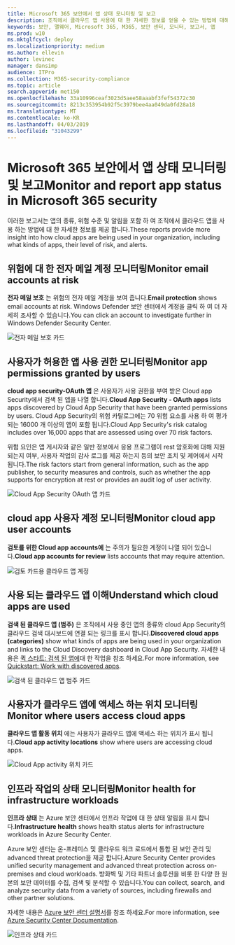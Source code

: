 ```yaml
---
title: Microsoft 365 보안에서 앱 상태 모니터링 및 보고
description: 조직에서 클라우드 앱 사용에 대 한 자세한 정보를 얻을 수 있는 방법에 대해 설명 합니다.
keywords: 보안, 맬웨어, Microsoft 365, M365, 보안 센터, 모니터, 보고서, 앱
ms.prod: w10
ms.mktglfcycl: deploy
ms.localizationpriority: medium
ms.author: ellevin
author: levinec
manager: dansimp
audience: ITPro
ms.collection: M365-security-compliance
ms.topic: article
search.appverid: met150
ms.openlocfilehash: 33a10996ceaf3023d5aee58aaabf3fef54372c30
ms.sourcegitcommit: 8213c353954b92f5c3979bee4aa049da0fd28a18
ms.translationtype: MT
ms.contentlocale: ko-KR
ms.lasthandoff: 04/03/2019
ms.locfileid: "31043299"
---
```

# <a name="monitor-and-report-app-status-in-microsoft-365-security"></a><span data-ttu-id="e1d49-104">Microsoft 365 보안에서 앱 상태 모니터링 및 보고</span><span class="sxs-lookup"><span data-stu-id="e1d49-104">Monitor and report app status in Microsoft 365 security</span></span>


<span data-ttu-id="e1d49-105">이러한 보고서는 앱의 종류, 위험 수준 및 알림을 포함 하 여 조직에서 클라우드 앱을 사용 하는 방법에 대 한 자세한 정보를 제공 합니다.</span><span class="sxs-lookup"><span data-stu-id="e1d49-105">These reports provide more insight into how cloud apps are being used in your organization, including what kinds of apps, their level of risk, and alerts.</span></span>

## <a name="monitor-email-accounts-at-risk"></a><span data-ttu-id="e1d49-106">위험에 대 한 전자 메일 계정 모니터링</span><span class="sxs-lookup"><span data-stu-id="e1d49-106">Monitor email accounts at risk</span></span>

<span data-ttu-id="e1d49-107">**전자 메일 보호** 는 위험의 전자 메일 계정을 보여 줍니다.</span><span class="sxs-lookup"><span data-stu-id="e1d49-107">**Email protection** shows email accounts at risk.</span></span> <span data-ttu-id="e1d49-108">Windows Defender 보안 센터에서 계정을 클릭 하 여 더 자세히 조사할 수 있습니다.</span><span class="sxs-lookup"><span data-stu-id="e1d49-108">You can click an account to investigate further in Windows Defender Security Center.</span></span>

![전자 메일 보호 카드](./media/security-docs/email-protection.png)

## <a name="monitor-app-permissions-granted-by-users"></a><span data-ttu-id="e1d49-110">사용자가 허용한 앱 사용 권한 모니터링</span><span class="sxs-lookup"><span data-stu-id="e1d49-110">Monitor app permissions granted by users</span></span>

<span data-ttu-id="e1d49-111">**cloud app security-OAuth 앱** 은 사용자가 사용 권한을 부여 받은 Cloud app Security에서 검색 된 앱을 나열 합니다.</span><span class="sxs-lookup"><span data-stu-id="e1d49-111">**Cloud App Security - OAuth apps** lists apps discovered by Cloud App Security that have been granted permissions by users.</span></span> <span data-ttu-id="e1d49-112">Cloud App Security의 위험 카탈로그에는 70 위험 요소를 사용 하 여 평가 되는 16000 개 이상의 앱이 포함 됩니다.</span><span class="sxs-lookup"><span data-stu-id="e1d49-112">Cloud App Security's risk catalog includes over 16,000 apps that are assessed using over 70 risk factors.</span></span>

<span data-ttu-id="e1d49-113">위험 요인은 앱 게시자와 같은 일반 정보에서 응용 프로그램이 rest 암호화에 대해 지원 되는지 여부, 사용자 작업의 감사 로그를 제공 하는지 등의 보안 조치 및 제어에서 시작 됩니다.</span><span class="sxs-lookup"><span data-stu-id="e1d49-113">The risk factors start from general information, such as the app publisher, to security measures and controls, such as whether the app supports for encryption at rest or provides an audit log of user activity.</span></span>

![Cloud App Security OAuth 앱 카드](./media/security-docs/cloud-app-security-oauth-apps.png)

## <a name="monitor-cloud-app-user-accounts"></a><span data-ttu-id="e1d49-115">cloud app 사용자 계정 모니터링</span><span class="sxs-lookup"><span data-stu-id="e1d49-115">Monitor cloud app user accounts</span></span>

<span data-ttu-id="e1d49-116">**검토를 위한 Cloud app accounts에** 는 주의가 필요한 계정이 나열 되어 있습니다.</span><span class="sxs-lookup"><span data-stu-id="e1d49-116">**Cloud app accounts for review** lists accounts that may require attention.</span></span>

![검토 카드용 클라우드 앱 계정](./media/security-docs/cloud-app-accounts-for-review.png)

## <a name="understand-which-cloud-apps-are-used"></a><span data-ttu-id="e1d49-118">사용 되는 클라우드 앱 이해</span><span class="sxs-lookup"><span data-stu-id="e1d49-118">Understand which cloud apps are used</span></span>

<span data-ttu-id="e1d49-119">**검색 된 클라우드 앱 (범주)** 은 조직에서 사용 중인 앱의 종류와 cloud App Security의 클라우드 검색 대시보드에 연결 되는 링크를 표시 합니다.</span><span class="sxs-lookup"><span data-stu-id="e1d49-119">**Discovered cloud apps (categories)** show what kinds of apps are being used in your organization and links to the Cloud Discovery dashboard in Cloud App Security.</span></span> <span data-ttu-id="e1d49-120">자세한 내용은 [퀵 스타트: 검색 된 앱에](https://docs.microsoft.com/cloud-app-security/discovered-apps)대 한 작업을 참조 하세요.</span><span class="sxs-lookup"><span data-stu-id="e1d49-120">For more information, see [Quickstart: Work with discovered apps](https://docs.microsoft.com/cloud-app-security/discovered-apps).</span></span>  

![검색 된 클라우드 앱 범주 카드](./media/security-docs/discovered-cloud-apps-categories.png)

## <a name="monitor-where-users-access-cloud-apps"></a><span data-ttu-id="e1d49-122">사용자가 클라우드 앱에 액세스 하는 위치 모니터링</span><span class="sxs-lookup"><span data-stu-id="e1d49-122">Monitor where users access cloud apps</span></span>

<span data-ttu-id="e1d49-123">**클라우드 앱 활동 위치** 에는 사용자가 클라우드 앱에 액세스 하는 위치가 표시 됩니다.</span><span class="sxs-lookup"><span data-stu-id="e1d49-123">**Cloud app activity locations** show where users are accessing cloud apps.</span></span>

![Cloud App activity 위치 카드](./media/security-docs/cloud-app-activity-locations.png)

## <a name="monitor-health-for-infrastructure-workloads"></a><span data-ttu-id="e1d49-125">인프라 작업의 상태 모니터링</span><span class="sxs-lookup"><span data-stu-id="e1d49-125">Monitor health for infrastructure workloads</span></span>

<span data-ttu-id="e1d49-126">**인프라 상태** 는 Azure 보안 센터에서 인프라 작업에 대 한 상태 알림을 표시 합니다.</span><span class="sxs-lookup"><span data-stu-id="e1d49-126">**Infrastructure health** shows health status alerts for infrastructure workloads in Azure Security Center.</span></span>

<span data-ttu-id="e1d49-127">Azure 보안 센터는 온-프레미스 및 클라우드 워크 로드에서 통합 된 보안 관리 및 advanced threat protection을 제공 합니다.</span><span class="sxs-lookup"><span data-stu-id="e1d49-127">Azure Security Center provides unified security management and advanced threat protection across on-premises and cloud workloads.</span></span> <span data-ttu-id="e1d49-128">방화벽 및 기타 파트너 솔루션을 비롯 한 다양 한 원본의 보안 데이터를 수집, 검색 및 분석할 수 있습니다.</span><span class="sxs-lookup"><span data-stu-id="e1d49-128">You can collect, search, and analyze security data from a variety of sources, including firewalls and other partner solutions.</span></span>

<span data-ttu-id="e1d49-129">자세한 내용은 [Azure 보안 센터 설명서](https://docs.microsoft.com/azure/security-center/)를 참조 하세요.</span><span class="sxs-lookup"><span data-stu-id="e1d49-129">For more information, see [Azure Security Center Documentation](https://docs.microsoft.com/azure/security-center/).</span></span>

![인프라 상태 카드](./media/security-docs/infrastructure-health.png)
